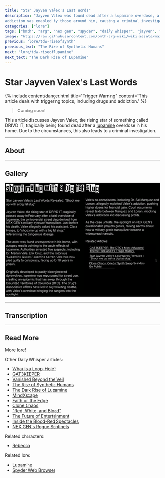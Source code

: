 ```yaml
---
title: "Star Jayven Valex's Last Words"
description: "Jayven Valex was found dead after a lupamine overdose, a shady tranquilizer developed by Nex Gen. His tragic 
addiction was enabled by those around him, causing a criminal investigation."
categories: ["lore"]
tags: ["bmth", "arg", "nex gen", "spyder", "daily whisper", "jayven", "valex", "last words"]
image: "https://raw.githubusercontent.com/bmth-arg-wiki/wiki-assets/main/lore/webbrowser/dailywhisper/valex-300x300.png"
previous: "lore/tdw-riseofsynth"
previous_text: "The Rise of Synthetic Humans"
next: "lore/tdw-riseoflupamine"
next_text: "The Dark Rise of Lupamine"
---
```

# Star Jayven Valex's Last Words

{% include content/danger.html
title="Trigger Warning"
content="This article deals with triggering topics, including drugs and addiction."
%}

> Coming soon!

This article discusses Jayven Valex, the rising star of something called DRIVD IT, tragically being found 
dead after a [lupamine](lupamine) overdose in his home. Due to the circumstances, this also leads to a criminal investigation.

***

## About



***

## Gallery

![valex article](https://raw.githubusercontent.com/bmth-arg-wiki/wiki-assets/main/lore/webbrowser/dailywhisper/valex.png)

***

## Transcription



***

## Read More

More [lore](lore)!

Other Daily Whisper articles:

- [What is a Loop-Hole?](tdw-loophole)
- [GAT3KEEPER](tdw-gatekeeper)
- [Vanished Beyond the Veil](tdw-vanished)
- [The Rise of Synthetic Humans](tdw-riseofsynth)
- [The Dark Rise of Lupamine](tdw-riseoflupamine)
- [MindXscape](tdw-mindxscape)
- [Faith on the Edge](tdw-faithedge)
- [Clone Chaos](tdw-clonechaos)
- ["Red, White, and Blood"](tdw-redwhiteblood)
- [The Future of Entertainment](tdw-futureentertainment)
- [Inside the Blood-Red Spectacles](tdw-bloodredspectacles)
- [NEX GEN's Rogue Sentinels](tdw-roguesentinels)

Related characters:

- [Rebecca](../characters/rebecca)

Related lore:

- [Lupamine](lupamine)
- [Spyder Web Browser](webbrowser)